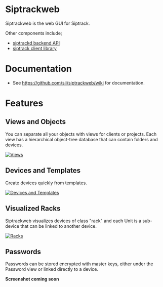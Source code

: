 # Siptrackweb

Siptrackweb is the web GUI for Siptrack. 

Other components include;

* [siptrackd backend API](https://github.com/sii/siptrackd)
* [siptrack client library](https://github.com/sii/siptrack)

# Documentation

* See https://github.com/sii/siptrackweb/wiki for documentation.

# Features

## Views and Objects

You can separate all your objects with views for clients or projects. Each view has a hierarchical object-tree database that can contain folders and devices.

[![Views](https://i.imgur.com/j3dyF5S.gif)](https://i.imgur.com/j3dyF5S.gif)

## Devices and Templates

Create devices quickly from templates.

[![Devices and Templates](https://i.imgur.com/6qUB2mz.gif)](https://i.imgur.com/6qUB2mz.gif)

## Visualized Racks

Siptrackweb visualizes devices of class "rack" and each Unit is a sub-device that can be linked to another device.

[![Racks](https://i.imgur.com/zm6K3wp.png)](https://i.imgur.com/zm6K3wp.png)

## Passwords

Passwords can be stored encrypted with master keys, either under the Password view or linked directly to a device.

**Screenshot coming soon**
